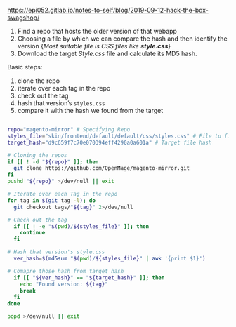 https://epi052.gitlab.io/notes-to-self/blog/2019-09-12-hack-the-box-swagshop/

1. Find a repo that hosts the older version of that webapp
2. Choosing a file by which we can compare the hash and then identify the version {*Most suitable file is CSS files like **style.css***}
3. Download the target *Style.css* file and calculate its MD5 hash.

Basic steps:
1.  clone the repo
2.  iterate over each tag in the repo
3.  check out the tag
4.  hash that version’s `styles.css`
5.  compare it with the hash we found from the target


```bash

repo="magento-mirror" # Specifying Repo
styles_file="skin/frontend/default/default/css/styles.css" # File to find and get the hash of
target_hash="d9c659f7c70e070394eff4290a0a601a" # Target file hash

# Cloning the repos
if [[ ! -d "${repo}" ]]; then
  git clone https://github.com/OpenMage/magento-mirror.git
fi
pushd "${repo}" >/dev/null || exit

# Iterate over each Tag in the repo
for tag in $(git tag -l); do
  git checkout tags/"${tag}" 2>/dev/null

# Check out the tag
  if [[ ! -e "$(pwd)/${styles_file}" ]]; then
    continue
  fi

# Hash that version's style.css
  ver_hash=$(md5sum "$(pwd)/${styles_file}" | awk '{print $1}')

# Comapre those hash from target hash
  if [[ "${ver_hash}" == "${target_hash}" ]]; then
    echo "Found version: ${tag}"
    break
  fi
done

popd >/dev/null || exit


```